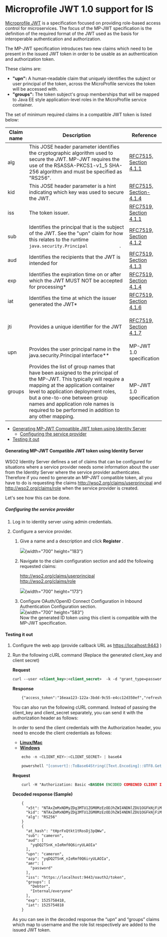 # Microprofile JWT 1.0 support for IS

[Microprofile
JWT](https://www.eclipse.org/community/eclipse_newsletter/2017/september/article2.php)
is a specification focused on providing role-based access control for
microservices. The focus of the MP-JWT specification is the definition
of the required format of the JWT used as the basis for interoperable
authentication and authorization.

The MP-JWT specification introduces two new claims which need to be
present in the issued JWT token in order to be usable as an
authentication and authorization token.

These claims are:

-   **"upn":** A human-readable claim that uniquely identifies the
    subject or user principal of the token, across the MicroProfile
    services the token will be accessed with.
-   **"groups":** The token subject's group memberships that will be
    mapped to Java EE style application-level roles in the MicroProfile
    service container.

The set of minimum required claims in a compatible JWT token is listed
below:

<table style="width:100%;">
<colgroup>
<col style="width: 7%" />
<col style="width: 75%" />
<col style="width: 16%" />
</colgroup>
<thead>
<tr class="header">
<th>Claim name</th>
<th>Description</th>
<th>Reference</th>
</tr>
</thead>
<tbody>
<tr class="odd">
<td>alg</td>
<td>This JOSE header parameter identifies the cryptographic algorithm used to secure the JWT. MP-JWT requires the use of the RSASSA-PKCS1-v1_5 SHA-256 algorithm and must be specified as "RS256".</td>
<td><a href="https://tools.ietf.org/html/rfc7515#section-4.1.1">RFC7515, Section 4.1.1</a></td>
</tr>
<tr class="even">
<td>kid</td>
<td>This JOSE header parameter is a hint indicating which key was used to secure the JWT.</td>
<td><a href="https://tools.ietf.org/html/rfc7515#section-4.1.4">RFC7515, Section-4.1.4</a></td>
</tr>
<tr class="odd">
<td>iss</td>
<td>The token issuer.</td>
<td><a href="https://tools.ietf.org/html/rfc7519#section-4.1.1">RFC7519, Section 4.1.1</a></td>
</tr>
<tr class="even">
<td>sub</td>
<td>Identifies the principal that is the subject of the JWT. See the "upn" claim for how this relates to the runtime <code>             java.security.Principal            </code> .</td>
<td><a href="https://tools.ietf.org/html/rfc7519#section-4.1.2">RFC7519, Section 4.1.2</a></td>
</tr>
<tr class="odd">
<td>aud</td>
<td>Identifies the recipients that the JWT is intended for</td>
<td><a href="https://tools.ietf.org/html/rfc7519#section-4.1.3">RFC7519, Section 4.1.3</a></td>
</tr>
<tr class="even">
<td>exp</td>
<td>Identifies the expiration time on or after which the JWT MUST NOT be accepted for processing*</td>
<td><a href="https://tools.ietf.org/html/rfc7519#section-4.1.4">RFC7519, Section 4.1.4</a></td>
</tr>
<tr class="odd">
<td>iat</td>
<td>Identifies the time at which the issuer generated the JWT*</td>
<td><a href="https://tools.ietf.org/html/rfc7519#section-4.1.6">RFC7519, Section 4.1.6</a></td>
</tr>
<tr class="even">
<td>jti</td>
<td>Provides a unique identifier for the JWT</td>
<td><p><a href="https://tools.ietf.org/html/rfc7519#section-4.1.7">RFC7519, Section 4.1.7</a></p></td>
</tr>
<tr class="odd">
<td>upn</td>
<td>Provides the user principal name in the java.security.Principal interface**</td>
<td>MP-JWT 1.0 specification</td>
</tr>
<tr class="even">
<td>groups</td>
<td>Provides the list of group names that have been assigned to the principal of the MP-JWT. This typically will require a mapping at the application container level to application deployment roles, but a one-to-one between group names and application role names is required to be performed in addition to any other mapping.</td>
<td>MP-JWT 1.0 specification</td>
</tr>
</tbody>
</table>

  

-   [Generating MP-JWT Compatible JWT token using Identity
    Server](#MicroprofileJWT1.0supportforIS-GeneratingMP-JWTCompatibleJWTtokenusingIdentityServer)
    -   [Configuring the service
        provider](#MicroprofileJWT1.0supportforIS-Configuringtheserviceprovider)
-   [Testing it out](#MicroprofileJWT1.0supportforIS-Testingitout)

#### **Generating MP-JWT Compatible JWT token using Identity Server**

WSO2 Identity Server defines a set of claims that can be configured for
situations where a service provider needs some information about the
user from the Identity Server where the service provider authenticates.
Therefore if you need to generate an MP-JWT compatible token, all you
have to do is requesting the claims
<http://wso2.org/claims/userprincipal> and <http://wso2.org/claims/role>
when the service provider is created.

Let's see how this can be done.

##### **Configuring the service provider**

1.  Log in to identity server using admin credentials.

2.  Configure a service provider.

    1.  Give a name and a description and click **Register** .

        ![](attachments/103329643/103329646.png){width="700"
        height="183"}

    2.  Navigate to the claim configuration section and add the
        following requested claims:  

        <http://wso2.org/claims/userprincipal>  
        <http://wso2.org/claims/role>

        ![](attachments/103329643/103329645.png){width="700"
        height="173"}

    3.  Configure OAuth/OpenID Connect Configuration in Inbound
        Authentication Configuration section.  
        ![](attachments/103329643/103329644.png){width="700"
        height="583"}  
        Now the generated ID token using this client is compatible with
        the MP-JWT specification.

#### Testing it out

1.  Configure the web app (provide callback URL as
    <https://localhost:9443> )

2.  Run the following cURL command (Replace the generated client\_key
    and client secret)

    **Request**

    ``` xml
    curl --user <client_key>:<client_secret>  -k -d "grant_type=password&username=<username>&password=<password>&scope=openid" -H "Content-Type: application/x-www-form-urlencoded" https://localhost:9443/oauth2/token
    ```

    **Response**

    ``` xml
        {"access_token":"16eaa123-122a-3bdd-9c55-e4cc12d350ef","refresh_token":"25cbe580-672e-3969-b007-2fb4e4381378","scope":"openid","id_token":"eyJ4NXQiOiJOVEF4Wm1NeE5ETXlaRGczTVRVMVpHTTBNekV6T0RKaFpXSTRORE5sWkRVMU9HRmtOakZpTVEiLCJraWQiOiJOVEF4Wm1NeE5ETXlaRGczTVRVMVpHTTBNekV6T0RKaFpXSTRORE5sWkRVMU9HRmtOakZpTVEiLCJhbGciOiJSUzI1NiJ9.eyJhdF9oYXNoIjoidEhwckZ4UXRrdDF0Um9zRGozcFFXdyIsInN1YiI6ImNhbWVyb24iLCJhdWQiOlsieXFEUTJUU25LX25JZVJtZjBRNmlyeVVMQU9JYSJdLCJ1cG4iOiJjYW1lcm9uIiwiYXpwIjoieXFEUTJUU25LX25JZVJtZjBRNmlyeVVMQU9JYSIsImFtciI6WyJwYXNzd29yZCJdLCJpc3MiOiJodHRwczpcL1wvbG9jYWxob3N0Ojk0NDNcL29hdXRoMlwvdG9rZW4iLCJncm91cHMiOlsiRGVidG9yIiwiSW50ZXJuYWxcL2V2ZXJ5b25lIl0sImV4cCI6MTUyNTc1ODQxOCwiaWF0IjoxNTI1NzU0ODE4fQ.OAawdar3iybUQJPxEJXvKZ3NIypdD5QhEfv7limhZ3pmar8vHCt0gocpuzGU63mbqVkUrnEejw5PP0UdMNDNNIGqfeLnourbWYBlu4QgS66NKnJoi-S8zWaTXPrSWUFyB-S4OhT7L-d2IWeTno0iNhvL1qMrxkbKPYO-zXyr4-VbP4Radepnf0FhhaNDdQhtMLiG6iF8wwXmaZ2doNYCz98HDZZHUHrv_7ZlYlThAaDH7pxmekt_CRJN0PMWMZBezn53UjFsvzIpYF77wZZPLGxwLaNqVkm8WcB8TIPd-rNXQMfuJTVsyP2yyAd9dFG7MTJszjQyb9BonoYJL1gEOw","token_type":"Bearer","expires_in":3600}
    ```

      
    You can also run the following cURL command. Instead of passing the
    client\_key and client\_secret separately, you can send it with the
    authorization header as follows:

    In order to send the client credentials with the Authorization
    header, you need to encode the client credentials as follows:

    -   [**Linux/Mac**](#9e0fe4d67f1a492fb982a9a5f58c37c1)
    -   [**Windows**](#a8cc7e870f394a08bfb2fbad220e6231)

    ``` java
        echo -n <CLIENT_KEY>:<CLIENT_SECRET> | base64
    ```

    ``` java
        powershell "[convert]::ToBase64String([Text.Encoding]::UTF8.GetBytes(\"<CLIENT_KEY>:<CLIENT_SECRET>\"))
    ```

    **Request**

    ``` xml
        curl -H "Authorization: Basic <BASE64 ENCODED COMBINED CLIENT ID AND SECRET>" -H "Content-Type: application/x-www-form-urlencoded" -k -d "grant_type=password&username=<admin>&password=<password>&scope=openid" https://localhost:9443/oauth2/token
    ```

    **Decoded response (Sample)**

    ``` xml
        {
          "x5t": "NTAxZmMxNDMyZDg3MTU1ZGM0MzEzODJhZWI4NDNlZDU1OGFkNjFiMQ",
          "kid": "NTAxZmMxNDMyZDg3MTU1ZGM0MzEzODJhZWI4NDNlZDU1OGFkNjFiMQ",
          "alg": "RS256"
        }
        {
          "at_hash": "tHprFxQtkt1tRosDj3pQWw",
          "sub": "cameron",
          "aud": [
            "yqDQ2TSnK_nIeRmf0Q6iryULAOIa"
          ],
          "upn": "cameron",
          "azp": "yqDQ2TSnK_nIeRmf0Q6iryULAOIa",
          "amr": [
            "password"
          ],
          "iss": "https://localhost:9443/oauth2/token",
          "groups": [
            "Debtor",
            "Internal/everyone"
          ],
          "exp": 1525758418,
          "iat": 1525754818
        }
    ```

    As you can see in the decoded response the “upn” and “groups” claims
    which map to username and the role list respectively are added to
    the issued JWT token.
